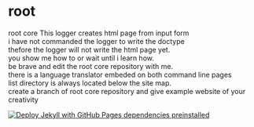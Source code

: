 # root
root core
This logger creates html page from input form<br>
i have not commanded the logger to write the doctype<br>
thefore the logger will not write the html page yet.<br>
you show me how to or wait until i learn how.<br>
be brave and edit the root core repository with me.<br>
there is a language translator embeded on both command line pages<br>
list directory is always located below the site map.<br>
create a branch of root core repository and give example website of your creativity<br>

[![Deploy Jekyll with GitHub Pages dependencies preinstalled](https://github.com/jehovahsays/root/actions/workflows/jekyll-gh-pages.yml/badge.svg?branch=main)](https://github.com/jehovahsays/root/actions/workflows/jekyll-gh-pages.yml)
